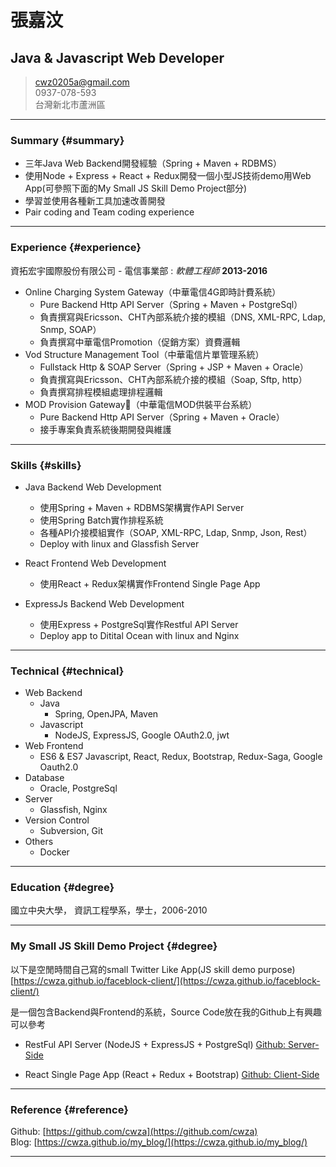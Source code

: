 # 張嘉汶
## Java & Javascript Web Developer
> [cwz0205a@gmail.com](mailto:cwz0205a@gmail.com)  
> 0937-078-593  
> 台灣新北市蘆洲區  

------

### Summary {#summary}

* 三年Java Web Backend開發經驗（Spring + Maven + RDBMS）
* 使用Node + Express + React + Redux開發一個小型JS技術demo用Web App(可參照下面的My Small JS Skill Demo Project部分)
* 學習並使用各種新工具加速改善開發
* Pair coding and Team coding experience

------

### Experience {#experience}

資拓宏宇國際股份有限公司 - 電信事業部
: *軟體工程師*
  __2013-2016__  

* Online Charging System Gateway（中華電信4G即時計費系統）
    + Pure Backend Http API Server（Spring + Maven + PostgreSql）
    + 負責撰寫與Ericsson、CHT內部系統介接的模組（DNS, XML-RPC, Ldap, Snmp, SOAP）
    + 負責撰寫中華電信Promotion（促銷方案）資費邏輯
* Vod Structure Management Tool（中華電信片單管理系統）
    + Fullstack Http & SOAP Server（Spring + JSP + Maven + Oracle）
    + 負責撰寫與Ericsson、CHT內部系統介接的模組（Soap, Sftp, http）
    + 負責撰寫排程模組處理排程邏輯
* MOD Provision Gateway（中華電信MOD供裝平台系統）
    + Pure Backend Http API Server（Spring + Maven + Oracle）
    + 接手專案負責系統後期開發與維護

------

### Skills {#skills}

* Java Backend Web Development
    + 使用Spring + Maven + RDBMS架構實作API Server
    + 使用Spring Batch實作排程系統
    + 各種API介接模組實作（SOAP, XML-RPC, Ldap, Snmp, Json, Rest）
    + Deploy with linux and Glassfish Server

* React Frontend Web Development
    + 使用React + Redux架構實作Frontend Single Page App

* ExpressJs Backend Web Development
    + 使用Express + PostgreSql實作Restful API Server
    + Deploy app to Ditital Ocean with linux and Nginx

-------

### Technical {#technical}

* Web Backend
    + Java
        - Spring, OpenJPA, Maven
    + Javascript
        - NodeJS, ExpressJS, Google OAuth2.0, jwt
* Web Frontend
    + ES6 & ES7 Javascript, React, Redux, Bootstrap, Redux-Saga, Google Oauth2.0
* Database
    + Oracle, PostgreSql
* Server
    + Glassfish, Nginx
* Version Control
    + Subversion, Git
* Others
    + Docker

------

### Education {#degree}

國立中央大學， 資訊工程學系，學士，2006-2010

------

### My Small JS Skill Demo Project {#degree}

以下是空閒時間自己寫的small Twitter Like App(JS skill demo purpose)  
[https://cwza.github.io/faceblock-client/](https://cwza.github.io/faceblock-client/)

是一個包含Backend與Frontend的系統，Source Code放在我的Github上有興趣可以參考

* RestFul API Server (NodeJS + ExpressJS + PostgreSql)
  [Github: Server-Side](https://github.com/cwza/faceblock-server)

* React Single Page App (React + Redux + Bootstrap)
  [Github: Client-Side](https://github.com/cwza/faceblock-client)

------

### Reference {#reference}

Github: [https://github.com/cwza](https://github.com/cwza)  
Blog: [https://cwza.github.io/my_blog/](https://cwza.github.io/my_blog/)

------
